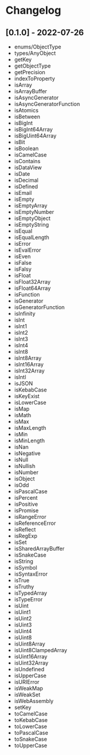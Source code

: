# Changelog

## [0.1.0] - 2022-07-26

- enums/ObjectType
- types/AnyObject
- getKey
- getObjectType
- getPrecision
- indexToProperty
- isArray
- isArrayBuffer
- isAsyncGenerator
- isAsyncGeneratorFunction
- isAtomics
- isBetween
- isBigInt
- isBigInt64Array
- isBigUint64Array
- isBit
- isBoolean
- isCamelCase
- isContains
- isDataView
- isDate
- isDecimal
- isDefined
- isEmail
- isEmpty
- isEmptyArray
- isEmptyNumber
- isEmptyObject
- isEmptyString
- isEqual
- isEqualLength
- isError
- isEvalError
- isEven
- isFalse
- isFalsy
- isFloat
- isFloat32Array
- isFloat64Array
- isFunction
- isGenerator
- isGeneratorFunction
- isInfinity
- isInt
- isInt1
- isInt2
- isInt3
- isInt4
- isInt8
- isInt8Array
- isInt16Array
- isInt32Array
- isIntl
- isJSON
- isKebabCase
- isKeyExist
- isLowerCase
- isMap
- isMath
- isMax
- isMaxLength
- isMin
- isMinLength
- isNan
- isNegative
- isNull
- isNullish
- isNumber
- isObject
- isOdd
- isPascalCase
- isPercent
- isPositive
- isPromise
- isRangeError
- isReferenceError
- isReflect
- isRegExp
- isSet
- isSharedArrayBuffer
- isSnakeCase
- isString
- isSymbol
- isSyntaxError
- isTrue
- isTruthy
- isTypedArray
- isTypeError
- isUint
- isUint1
- isUint2
- isUint3
- isUint4
- isUint8
- isUint8Array
- isUint8ClampedArray
- isUint16Array
- isUint32Array
- isUndefined
- isUpperCase
- isURIError
- isWeakMap
- isWeakSet
- isWebAssembly
- setKey
- toCamelCase
- toKebabCase
- toLowerCase
- toPascalCase
- toSnakeCase
- toUpperCase
